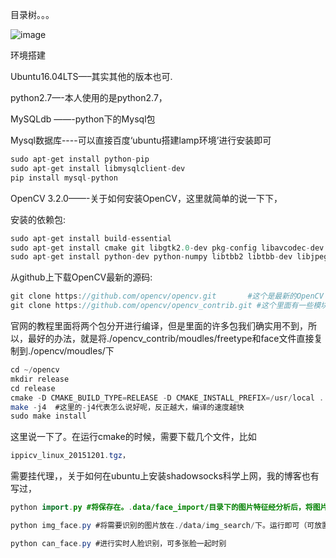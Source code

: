 目录树。。。

![image](https://github.com/0x024/FRT/blob/master/data/temp/Selection_002.png)


环境搭建

Ubuntu16.04LTS—–其实其他的版本也可.

python2.7—-本人使用的是python2.7，

MySQLdb ——-python下的Mysql包

Mysql数据库----可以直接百度‘ubuntu搭建lamp环境’进行安装即可
```java  
sudo apt-get install python-pip
sudo apt-get install libmysqlclient-dev
pip install mysql-python
```
OpenCV 3.2.0——-关于如何安装OpenCV，这里就简单的说一下下，

安装的依赖包:
```java  
sudo apt-get install build-essential
sudo apt-get install cmake git libgtk2.0-dev pkg-config libavcodec-dev libavformat-dev libswscale-dev
sudo apt-get install python-dev python-numpy libtbb2 libtbb-dev libjpeg-dev libpng-dev libtiff-dev libjasper-dev libdc1394-22-dev
```
从github上下载OpenCV最新的源码:
```java  
git clone https://github.com/opencv/opencv.git       #这个是最新的OpenCV 公布在github上的代码
git clone https://github.com/opencv/opencv_contrib.git #这个里面有一些模块，比如freetype，face，等需要用到
```
官网的教程里面将两个包分开进行编译，但是里面的许多包我们确实用不到，所以，最好的办法，就是将./opencv_contrib/moudles/freetype和face文件直接复制到./opencv/moudles/下

```java  
cd ~/opencv
mkdir release
cd release
cmake -D CMAKE_BUILD_TYPE=RELEASE -D CMAKE_INSTALL_PREFIX=/usr/local ..
make -j4  #这里的-j4代表怎么说好呢，反正越大，编译的速度越快
sudo make install
```
这里说一下了。在运行cmake的时候，需要下载几个文件，比如
```java  
ippicv_linux_20151201.tgz，
```
需要挂代理，，关于如何在ubuntu上安装shadowsocks科学上网，我的博客也有写过，

```java
python import.py #将保存在。.data/face_import/目录下的图片特征经分析后，将图片信息导入数据库
```
```java
python img_face.py #将需要识别的图片放在./data/img_search/下。运行即可（可放置多张）
```
```java
python can_face.py #进行实时人脸识别，可多张脸一起时别
```
